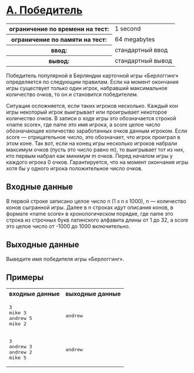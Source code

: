 # [A. Победитель](https://codeforces.com/problemset/problem/2/A)

<table>
	<tr>
		<th>ограничение по времени на тест:</th>
		<td>1 second</td>
	</tr>
	<tr>
		<th>ограничение по памяти на тест:</th>
		<td>64 megabytes</td>
	</tr>
	<tr>
		<th>ввод:</th>
		<td>стандартный ввод</td>
	</tr>
	<tr>
		<th>вывод:</th>
		<td>стандартный вывод</td>
	</tr>
</table>

Победитель популярной в Берляндии карточной игры «Берлоггинг» определяется по следующим правилам.
Если на момент окончания игры существует только один игрок, набравший максимальное количество очков, то он и становится победителем.

Ситуация осложняется, если таких игроков несколько.
Каждый кон игры некоторый игрок выигрывает или проигрывает некоторое количество очков.
В записи о ходе игры это обозначается строкой «name score», где name это имя игрока, а score целое число обозначающее количество заработанных очков данным игроком.
Если score — отрицательное число, это обозначает, что игрок проиграл в этом коне.
Так вот, если на конец игры несколько игроков набрали максимум очков (пусть это число равно m), то выигрывает тот из них, кто первым набрал как минимум m очков.
Перед началом игры у каждого игрока 0 очков.
Гарантируется, что на момент окончания игры хотя бы у одного игрока положительное число очков.

## Входные данные

В первой строке записано целое число n (1 ≤ n ≤ 1000), n — количество конов сыгранной игры.
Далее в n строках идут описания конов, в формате «name score» в хронологическом порядке, где name это строка из строчных букв латинского алфавита длины от 1 до 32, а score это целое число от -1000 до 1000 включительно.

## Выходные данные

Выведите имя победителя игры «Берлоггинг».

## Примеры

<table>
	<tr>
		<th>входные данные</th>
		<th>выходные данные</th>
	</tr>
	<tr>
		<td><pre>3<br>mike 3<br>andrew 5<br>mike 2</pre></td>
		<td><pre>andrew</pre></td>
	</tr>
	<tr>
		<td><pre>3<br>andrew 3<br>andrew 2<br>mike 5</pre></td>
		<td><pre>andrew</pre></td>
	</tr>
</table>
